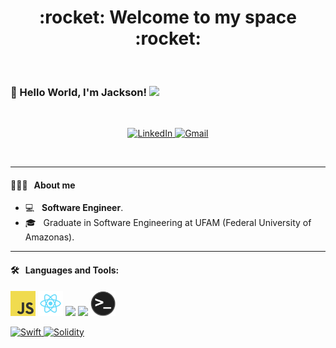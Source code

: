 <h1 align="center">
  :rocket: Welcome to my space :rocket:
</h1>

</br>

### 👋 Hello World, I'm Jackson!  <img src="https://github.com/TheDudeThatCode/TheDudeThatCode/blob/master/Assets/Earth.gif" width="24px">

</br>

<p align="center">
    <a target="_blank" href="https://www.linkedin.com/in/mmjck/">
        <img alt="LinkedIn" src="https://img.shields.io/badge/LinkedIn-Jackson%20Matheus-blue?style=flat-square&logo=linkedin">  
    </a>
    <a target="_blank" href="mailto:msantos@icompufam.edu.br">
        <img alt="Gmail"  src="https://img.shields.io/badge/Email-msantos@icomp.ufam.edu.br-red?style=flat-square&logo=gmail">
    </a>    
</p>
</br>

---

#### 👨🏻‍💻 &nbsp; About me

- :computer: &nbsp; **Software Engineer**.
- 🎓 &nbsp; Graduate in Software Engineering at UFAM (Federal University of Amazonas).

---

#### 🛠 &nbsp; Languages and Tools:
<code><img height="40" src="https://raw.githubusercontent.com/github/explore/80688e429a7d4ef2fca1e82350fe8e3517d3494d/topics/javascript/javascript.png"></code>
<code><img height="40" src="https://raw.githubusercontent.com/github/explore/80688e429a7d4ef2fca1e82350fe8e3517d3494d/topics/react/react.png"></code>
<code><a href="https://nodejs.org/en/" target="_blank"><img height="40" src="https://www.vectorlogo.zone/logos/nodejs/nodejs-horizontal.svg"></a></code>
<code><a href="https://flutter.dev" ><img height="40" src="https://www.vectorlogo.zone/logos/flutterio/flutterio-ar21.svg"></a></code>
<code><img height="40" src="https://raw.githubusercontent.com/github/explore/80688e429a7d4ef2fca1e82350fe8e3517d3494d/topics/terminal/terminal.png"></code>


<a href="https://github.com/apple/swift">
    <img src="https://www.vectorlogo.zone/logos/swift/swift-icon.svg" alt="Swift" height="40" >
</a>


<a href="https://soliditylang.org/">
    <img src="https://docs.soliditylang.org/en/latest/_images/solidity_logo.svg" alt="Solidity" height="40" >
</a>





